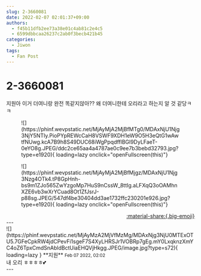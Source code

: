 ```yaml
---
slug: 2-3660081
date: 2022-02-07 02:01:37+09:00
authors:
  - f45b11dfb2ee73a38e01c4ab81c2e4c5
  - 6599dbbcaa26237c2ab0f3becb421b45
categories:
  - Jiwon
tags:
  - Fan Post
---
```


# 2-3660081

<div class="post-container" markdown="1">
<div class="content-container md-sidebar__scrollwrap" markdown="1">

지원아 이거 더여니랑 완전 똑같지않아?? 왜 더여니한테 오리라고 하는지 알 것 같당ㅋㅋ
<figure markdown="1">
![](https://phinf.wevpstatic.net/MjAyMjA2MjBfMTg0/MDAxNjU1Njg3NjY5NTIy.PioPYpREWcCaH8VSWF9XDH1eW9O5H3eQtG1wAwtfNUwg.kcA7B9h8S49DUC68iWgPpqdfflBGl9DyLFaeT-0eYO8g.JPEG/ddc2ce65aa4a4787ae0c9ee7b3bebd32793.jpg?type=e1920){ loading=lazy onclick="openFullscreen(this)"}
</figure>

<figure markdown="1">
![](https://phinf.wevpstatic.net/MjAyMjA2MjBfMjgz/MDAxNjU1Njg3Nzg4OTk4.tP8GpHnh-bs9m1ZJo565ZwYzgoMp7HuS9nCssW_8ttIg.aLFXqQ3oOAMhnXZE6vb3wXrYCuad8Ot1ZfJsrJ-p88sg.JPEG/547df4be30404dd3ae1732ffc230201e926.jpg?type=e1920){ loading=lazy onclick="openFullscreen(this)"}
</figure>


</div>
</div>

<div style="text-align: right;" markdown="1">
<a href="https://weverse.io/fromis9/fanpost/2-3660081" style="text-align: right;">:material-share:{.big-emoji}</a>
</div>
---

<div class="comments-container md-sidebar__scrollwrap" markdown="1">
<div class="comment" markdown="1">
<div class='id-container' markdown="1">
![](https://phinf.wevpstatic.net/MjAyMzA2MjVfMzMg/MDAxNjg3NjU0MTExOTU5.7GFeCpkRW4jdCPevFi1sgeF7S4XyLHRSJr1VOBRp7gEg.mY0LxqknzXmYC4oZ6TpxCmdSnAbldBctUiaEHQVjHkgg.JPEG/image.jpg?type=s72){ loading=lazy }
**<span class="artist">지원</span>** <small>Feb 07 2022, 02:02</small><br>
</div>
<div class='comment-body' markdown="1">
내 오리 ㅎㅎㅎㅎ💕
</div>
</div>
</div>
---

